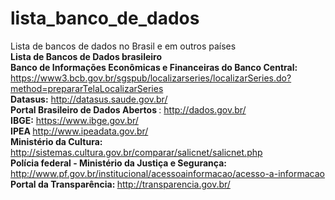 # lista_banco_de_dados
Lista de bancos de dados no Brasil e em outros países 
<br> <b> Lista de Bancos de Dados brasileiro </b> 
<br> <b> Banco de Informações Econômicas e Financeiras do Banco Central: </b> https://www3.bcb.gov.br/sgspub/localizarseries/localizarSeries.do?method=prepararTelaLocalizarSeries
<br> <b>Datasus:</b> http://datasus.saude.gov.br/
<br> <b>Portal Brasileiro de Dados Abertos </b>: </b>http://dados.gov.br/
<br> <b> IBGE:</b> https://www.ibge.gov.br/
<br> <b>IPEA </b> http://www.ipeadata.gov.br/
<br> <b> Ministério da Cultura:</b> http://sistemas.cultura.gov.br/comparar/salicnet/salicnet.php
<br> <b>Polícia federal - Ministério da Justiça e Segurança: </b> http://www.pf.gov.br/institucional/acessoainformacao/acesso-a-informacao
<br> <b>Portal da Transparência: </b>http://transparencia.gov.br/
